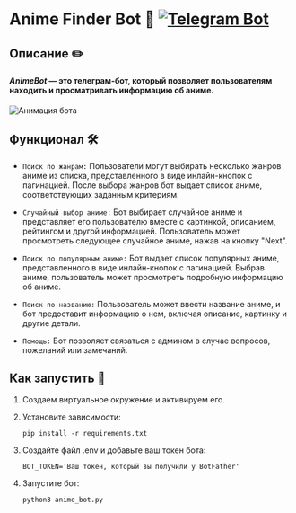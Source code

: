 # Anime Finder Bot 🌸 [![Telegram Bot](https://img.shields.io/badge/Telegram-Bot-pink.svg)](https://t.me/anime_mentor_bot)

## Описание ✏️

#### ***AnimeBot*** — это телеграм-бот, который позволяет пользователям находить и просматривать информацию об аниме.

![Анимация бота](https://media.giphy.com/media/EAXVlNtjc8F1oBCNRA/giphy.gif)


## Функционал 🛠

- `Поиск по жанрам:` Пользователи могут выбирать несколько жанров аниме из списка, представленного в виде инлайн-кнопок с пагинацией. После выбора жанров бот выдает список аниме, соответствующих заданным критериям.


- `Случайный выбор аниме:` Бот выбирает случайное аниме и представляет его пользователю вместе с картинкой, описанием, рейтингом и другой информацией. Пользователь может просмотреть следующее случайное аниме, нажав на кнопку "Next".


- `Поиск по популярным аниме:` Бот выдает список популярных аниме, представленного в виде инлайн-кнопок с пагинацией. Выбрав аниме, пользователь может просмотреть подробную информацию об аниме.


- `Поиск по названию:` Пользователь может ввести название аниме, и бот предоставит информацию о нем, включая описание, картинку и другие детали.


- `Помощь:` Бот позволяет связаться с админом в случае вопросов, пожеланий или замечаний.


## Как запустить 🚀 

1. Создаем виртуальное окружение и активируем его.


2. Установите зависимости:


    `pip install -r requirements.txt`


3. Создайте файл .env и добавьте ваш  токен  бота:
   

    `BOT_TOKEN='Ваш токен, который вы получили у BotFather'`


4. Запустите  бот:
   

    `python3 anime_bot.py`
